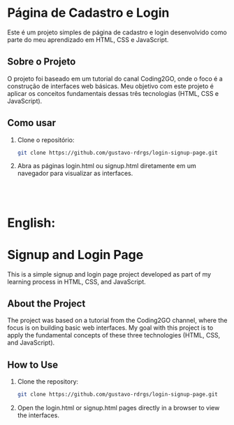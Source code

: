 # Página de Cadastro e Login

Este é um projeto simples de página de cadastro e login desenvolvido como parte do meu aprendizado em HTML, CSS e JavaScript.

## Sobre o Projeto

O projeto foi baseado em um tutorial do canal Coding2GO, onde o foco é a construção de interfaces web básicas. Meu objetivo com este projeto é aplicar os conceitos fundamentais dessas três tecnologias (HTML, CSS e JavaScript).

## Como usar

1. Clone o repositório:
   ```bash
   git clone https://github.com/gustavo-rdrgs/login-signup-page.git
2. Abra as páginas login.html ou signup.html diretamente em um navegador para visualizar as interfaces.


<br><br>
<h1><b>English:</b></h1>

# Signup and Login Page

This is a simple signup and login page project developed as part of my learning process in HTML, CSS, and JavaScript.

## About the Project

The project was based on a tutorial from the Coding2GO channel, where the focus is on building basic web interfaces. My goal with this project is to apply the fundamental concepts of these three technologies (HTML, CSS, and JavaScript).

## How to Use

1. Clone the repository:
   ```bash
   git clone https://github.com/gustavo-rdrgs/login-signup-page.git
2. Open the login.html or signup.html pages directly in a browser to view the interfaces.
